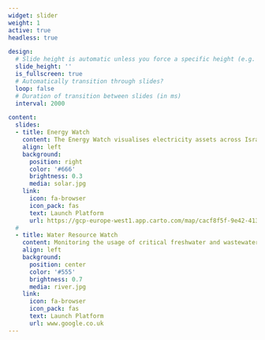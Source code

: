 ```yaml
---
widget: slider
weight: 1
active: true
headless: true

design:
  # Slide height is automatic unless you force a specific height (e.g. '400px')
  slide_height: ''
  is_fullscreen: true
  # Automatically transition through slides?
  loop: false
  # Duration of transition between slides (in ms)
  interval: 2000

content:
  slides:
  - title: Energy Watch
    content: The Energy Watch visualises electricity assets across Israel, Palestine and Jordan. It takes a transboundary systems perspective to understand regional trends, as well as identify opportunities for cross-border collaboration.
    align: left
    background:
      position: right
      color: '#666'
      brightness: 0.3
      media: solar.jpg
    link:
      icon: fa-browser
      icon_pack: fas
      text: Launch Platform
      url: https://gcp-europe-west1.app.carto.com/map/cacf8f5f-9e42-4130-a0b6-7b2b0c2928e9
  #
  - title: Water Resource Watch
    content: Monitoring the usage of critical freshwater and wastewater resources across Israel, Palestine and Jordan. Taking a transboundary approach to map pathways to a more sustainable water system.
    align: left
    background:
      position: center
      color: '#555'
      brightness: 0.7
      media: river.jpg
    link:
      icon: fa-browser
      icon_pack: fas
      text: Launch Platform
      url: www.google.co.uk
---
```


